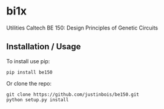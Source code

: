 # bi1x

Utilities Caltech BE 150: Design Principles of Genetic Circuits


## Installation / Usage

To install use pip:

    pip install be150


Or clone the repo:

    git clone https://github.com/justinbois/be150.git
    python setup.py install
